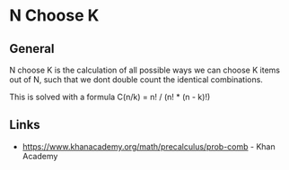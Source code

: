 # N Choose K
## General
N choose K is the calculation of all possible ways we can choose K items out of N, such that we dont
double count the identical combinations.

This is solved with a formula C(n/k) = n! / (n! * (n - k)!)

## Links
* https://www.khanacademy.org/math/precalculus/prob-comb - Khan Academy